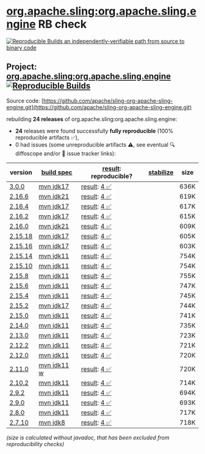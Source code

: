 [org.apache.sling:org.apache.sling.engine](https://central.sonatype.com/artifact/org.apache.sling/org.apache.sling.engine/versions) RB check
=======

[![Reproducible Builds](https://reproducible-builds.org/images/logos/rb.svg) an independently-verifiable path from source to binary code](https://reproducible-builds.org/)

## Project: [org.apache.sling:org.apache.sling.engine](https://central.sonatype.com/artifact/org.apache.sling/org.apache.sling.engine/versions) [![Reproducible Builds](https://img.shields.io/endpoint?url=https://raw.githubusercontent.com/jvm-repo-rebuild/reproducible-central/master/content/org/apache/sling/org.apache.sling.engine/badge.json)](https://github.com/jvm-repo-rebuild/reproducible-central/blob/master/content/org/apache/sling/org.apache.sling.engine/README.md)

Source code: [https://github.com/apache/sling-org-apache-sling-engine.git](https://github.com/apache/sling-org-apache-sling-engine.git)

rebuilding **24 releases** of org.apache.sling:org.apache.sling.engine:
- **24** releases were found successfully **fully reproducible** (100% reproducible artifacts :white_check_mark:),
- 0 had issues (some unreproducible artifacts :warning:, see eventual :mag: diffoscope and/or :memo: issue tracker links):

| version | [build spec](/BUILDSPEC.md) | [result](https://reproducible-builds.org/docs/jvm/): reproducible? | [stabilize](https://github.com/google/oss-rebuild/blob/main/cmd/stabilize/README.md) | size |
| -- | --------- | ------ | ------ | -- |
| [3.0.0](https://central.sonatype.com/artifact/org.apache.sling/org.apache.sling.engine/3.0.0/pom) | [mvn jdk17](org.apache.sling.engine-3.0.0.buildspec) | [result](org.apache.sling.engine-3.0.0.buildinfo): [4 :white_check_mark: ](org.apache.sling.engine-3.0.0.buildcompare) | | 636K |
| [2.16.6](https://central.sonatype.com/artifact/org.apache.sling/org.apache.sling.engine/2.16.6/pom) | [mvn jdk21](org.apache.sling.engine-2.16.6.buildspec) | [result](org.apache.sling.engine-2.16.6.buildinfo): [4 :white_check_mark: ](org.apache.sling.engine-2.16.6.buildcompare) | | 619K |
| [2.16.4](https://central.sonatype.com/artifact/org.apache.sling/org.apache.sling.engine/2.16.4/pom) | [mvn jdk17](org.apache.sling.engine-2.16.4.buildspec) | [result](org.apache.sling.engine-2.16.4.buildinfo): [4 :white_check_mark: ](org.apache.sling.engine-2.16.4.buildcompare) | | 617K |
| [2.16.2](https://central.sonatype.com/artifact/org.apache.sling/org.apache.sling.engine/2.16.2/pom) | [mvn jdk17](org.apache.sling.engine-2.16.2.buildspec) | [result](org.apache.sling.engine-2.16.2.buildinfo): [4 :white_check_mark: ](org.apache.sling.engine-2.16.2.buildcompare) | | 615K |
| [2.16.0](https://central.sonatype.com/artifact/org.apache.sling/org.apache.sling.engine/2.16.0/pom) | [mvn jdk21](org.apache.sling.engine-2.16.0.buildspec) | [result](org.apache.sling.engine-2.16.0.buildinfo): [4 :white_check_mark: ](org.apache.sling.engine-2.16.0.buildcompare) | | 609K |
| [2.15.18](https://central.sonatype.com/artifact/org.apache.sling/org.apache.sling.engine/2.15.18/pom) | [mvn jdk17](org.apache.sling.engine-2.15.18.buildspec) | [result](org.apache.sling.engine-2.15.18.buildinfo): [4 :white_check_mark: ](org.apache.sling.engine-2.15.18.buildcompare) | | 605K |
| [2.15.16](https://central.sonatype.com/artifact/org.apache.sling/org.apache.sling.engine/2.15.16/pom) | [mvn jdk17](org.apache.sling.engine-2.15.16.buildspec) | [result](org.apache.sling.engine-2.15.16.buildinfo): [4 :white_check_mark: ](org.apache.sling.engine-2.15.16.buildcompare) | | 603K |
| [2.15.14](https://central.sonatype.com/artifact/org.apache.sling/org.apache.sling.engine/2.15.14/pom) | [mvn jdk11](org.apache.sling.engine-2.15.14.buildspec) | [result](org.apache.sling.engine-2.15.14.buildinfo): [4 :white_check_mark: ](org.apache.sling.engine-2.15.14.buildcompare) | | 754K |
| [2.15.10](https://central.sonatype.com/artifact/org.apache.sling/org.apache.sling.engine/2.15.10/pom) | [mvn jdk11](org.apache.sling.engine-2.15.10.buildspec) | [result](org.apache.sling.engine-2.15.10.buildinfo): [4 :white_check_mark: ](org.apache.sling.engine-2.15.10.buildcompare) | | 754K |
| [2.15.8](https://central.sonatype.com/artifact/org.apache.sling/org.apache.sling.engine/2.15.8/pom) | [mvn jdk11](org.apache.sling.engine-2.15.8.buildspec) | [result](org.apache.sling.engine-2.15.8.buildinfo): [4 :white_check_mark: ](org.apache.sling.engine-2.15.8.buildcompare) | | 755K |
| [2.15.6](https://central.sonatype.com/artifact/org.apache.sling/org.apache.sling.engine/2.15.6/pom) | [mvn jdk11](org.apache.sling.engine-2.15.6.buildspec) | [result](org.apache.sling.engine-2.15.6.buildinfo): [4 :white_check_mark: ](org.apache.sling.engine-2.15.6.buildcompare) | | 747K |
| [2.15.4](https://central.sonatype.com/artifact/org.apache.sling/org.apache.sling.engine/2.15.4/pom) | [mvn jdk11](org.apache.sling.engine-2.15.4.buildspec) | [result](org.apache.sling.engine-2.15.4.buildinfo): [4 :white_check_mark: ](org.apache.sling.engine-2.15.4.buildcompare) | | 745K |
| [2.15.2](https://central.sonatype.com/artifact/org.apache.sling/org.apache.sling.engine/2.15.2/pom) | [mvn jdk17](org.apache.sling.engine-2.15.2.buildspec) | [result](org.apache.sling.engine-2.15.2.buildinfo): [4 :white_check_mark: ](org.apache.sling.engine-2.15.2.buildcompare) | | 744K |
| [2.15.0](https://central.sonatype.com/artifact/org.apache.sling/org.apache.sling.engine/2.15.0/pom) | [mvn jdk11](org.apache.sling.engine-2.15.0.buildspec) | [result](org.apache.sling.engine-2.15.0.buildinfo): [4 :white_check_mark: ](org.apache.sling.engine-2.15.0.buildcompare) | | 741K |
| [2.14.0](https://central.sonatype.com/artifact/org.apache.sling/org.apache.sling.engine/2.14.0/pom) | [mvn jdk11](org.apache.sling.engine-2.14.0.buildspec) | [result](org.apache.sling.engine-2.14.0.buildinfo): [4 :white_check_mark: ](org.apache.sling.engine-2.14.0.buildcompare) | | 735K |
| [2.13.0](https://central.sonatype.com/artifact/org.apache.sling/org.apache.sling.engine/2.13.0/pom) | [mvn jdk11](org.apache.sling.engine-2.13.0.buildspec) | [result](org.apache.sling.engine-2.13.0.buildinfo): [4 :white_check_mark: ](org.apache.sling.engine-2.13.0.buildcompare) | | 723K |
| [2.12.2](https://central.sonatype.com/artifact/org.apache.sling/org.apache.sling.engine/2.12.2/pom) | [mvn jdk11](org.apache.sling.engine-2.12.2.buildspec) | [result](org.apache.sling.engine-2.12.2.buildinfo): [4 :white_check_mark: ](org.apache.sling.engine-2.12.2.buildcompare) | | 721K |
| [2.12.0](https://central.sonatype.com/artifact/org.apache.sling/org.apache.sling.engine/2.12.0/pom) | [mvn jdk11](org.apache.sling.engine-2.12.0.buildspec) | [result](org.apache.sling.engine-2.12.0.buildinfo): [4 :white_check_mark: ](org.apache.sling.engine-2.12.0.buildcompare) | | 720K |
| [2.11.0](https://central.sonatype.com/artifact/org.apache.sling/org.apache.sling.engine/2.11.0/pom) | [mvn jdk11 w](org.apache.sling.engine-2.11.0.buildspec) | [result](org.apache.sling.engine-2.11.0.buildinfo): [4 :white_check_mark: ](org.apache.sling.engine-2.11.0.buildcompare) | | 720K |
| [2.10.2](https://central.sonatype.com/artifact/org.apache.sling/org.apache.sling.engine/2.10.2/pom) | [mvn jdk11](org.apache.sling.engine-2.10.2.buildspec) | [result](org.apache.sling.engine-2.10.2.buildinfo): [4 :white_check_mark: ](org.apache.sling.engine-2.10.2.buildcompare) | | 714K |
| [2.9.2](https://central.sonatype.com/artifact/org.apache.sling/org.apache.sling.engine/2.9.2/pom) | [mvn jdk11](org.apache.sling.engine-2.9.2.buildspec) | [result](org.apache.sling.engine-2.9.2.buildinfo): [4 :white_check_mark: ](org.apache.sling.engine-2.9.2.buildcompare) | | 694K |
| [2.9.0](https://central.sonatype.com/artifact/org.apache.sling/org.apache.sling.engine/2.9.0/pom) | [mvn jdk11](org.apache.sling.engine-2.9.0.buildspec) | [result](org.apache.sling.engine-2.9.0.buildinfo): [4 :white_check_mark: ](org.apache.sling.engine-2.9.0.buildcompare) | | 693K |
| [2.8.0](https://central.sonatype.com/artifact/org.apache.sling/org.apache.sling.engine/2.8.0/pom) | [mvn jdk11](org.apache.sling.engine-2.8.0.buildspec) | [result](org.apache.sling.engine-2.8.0.buildinfo): [4 :white_check_mark: ](org.apache.sling.engine-2.8.0.buildcompare) | | 717K |
| [2.7.10](https://central.sonatype.com/artifact/org.apache.sling/org.apache.sling.engine/2.7.10/pom) | [mvn jdk8](org.apache.sling.engine-2.7.10.buildspec) | [result](org.apache.sling.engine-2.7.10.buildinfo): [4 :white_check_mark: ](org.apache.sling.engine-2.7.10.buildcompare) | | 718K |

<i>(size is calculated without javadoc, that has been excluded from reproducibility checks)</i>
